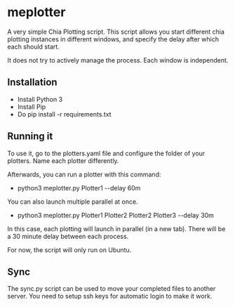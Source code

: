 # meplotter
A very simple Chia Plotting script. This script allows you start different
chia plotting instances in different windows, and specify the delay after
which each should start.

It does not try to actively manage the process. Each window is independent.


## Installation
- Install Python 3
- Install Pip
- Do pip install -r requirements.txt

## Running it
To use it, go to the plotters.yaml file and configure the folder of your
plotters. Name each plotter differently.

Afterwards, you can run a plotter with this command:

- python3 meplotter.py Plotter1 --delay 60m

You can also launch multiple parallel at once.

- python3 meplotter.py Plotter1 Plotter2 Plotter2 Plotter3 --delay 30m

In this case, each plotting will launch in parallel (in a new tab). There
will be a 30 minute delay between each process.

For now, the script will only run on Ubuntu.



## Sync
The sync.py script can be used to move your completed files to another server.
You need to setup ssh keys for automatic login to make it work.
